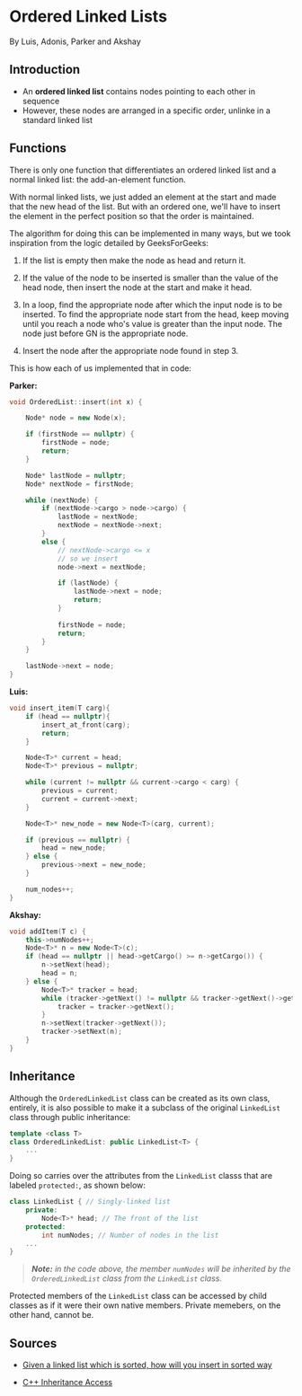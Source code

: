 # Ordered Linked Lists

By Luis, Adonis, Parker and Akshay

## Introduction

- An **ordered linked list** contains nodes pointing to each other in sequence
- However, these nodes are arranged in a specific order, unlinke in a standard linked list

## Functions

There is only one function that differentiates an ordered linked list and a normal linked list: the add-an-element function.

With normal linked lists, we just added an element at the start and made that the new head of the list. But with an ordered one, we'll have to insert the element in the perfect position so that the order is maintained.

The algorithm for doing this can be implemented in many ways, but we took inspiration from the logic detailed by GeeksForGeeks:

1) If the list is empty then make the node as head and return it.

2) If the value of the node to be inserted is smaller than the value of the head node, then insert the node at the start and make it head.

3) In a loop, find the appropriate node after which the input node is to be inserted. To find the appropriate node start from the head, keep moving until you reach a node who's value is greater than the input node. The node just before GN is the appropriate node.

4) Insert the node after the appropriate node found in step 3.

This is how each of us implemented that in code:

**Parker:**

```c++
void OrderedList::insert(int x) {

    Node* node = new Node(x);

    if (firstNode == nullptr) {
        firstNode = node;
        return;
    }

    Node* lastNode = nullptr;
    Node* nextNode = firstNode;

    while (nextNode) {
        if (nextNode->cargo > node->cargo) {
            lastNode = nextNode;
            nextNode = nextNode->next;
        }
        else {
            // nextNode->cargo <= x
            // so we insert
            node->next = nextNode;

            if (lastNode) {
                lastNode->next = node;
                return;
            }
            
            firstNode = node;
            return;
        }
    }

    lastNode->next = node;
}
```

**Luis:**

```c++
void insert_item(T carg){
    if (head == nullptr){
        insert_at_front(carg);
        return;
    } 

    Node<T>* current = head;
    Node<T>* previous = nullptr;

    while (current != nullptr && current->cargo < carg) {
        previous = current;
        current = current->next;
    }

    Node<T>* new_node = new Node<T>(carg, current);

    if (previous == nullptr) {
        head = new_node;
    } else {
        previous->next = new_node;
    }

    num_nodes++;
}
```

**Akshay:**

```c++
void addItem(T c) {
    this->numNodes++;
    Node<T>* n = new Node<T>(c);
    if (head == nullptr || head->getCargo() >= n->getCargo()) {
        n->setNext(head);
        head = n;
    } else {
        Node<T>* tracker = head;
        while (tracker->getNext() != nullptr && tracker->getNext()->getCargo() < n->getCargo()) {
            tracker = tracker->getNext();
        }
        n->setNext(tracker->getNext());
        tracker->setNext(n);
    }
}
```

## Inheritance

Although the `OrderedLinkedList` class can be created as its own class, entirely, it is also possible to make it a subclass of the original `LinkedList` class through public inheritance:

```c++
template <class T>
class OrderedLinkedList: public LinkedList<T> {
    ...
}
```

Doing so carries over the attributes from the `LinkedList` classs that are labeled `protected:`, as shown below:

```c++
class LinkedList { // Singly-linked list
    private:
        Node<T>* head; // The front of the list
    protected:
        int numNodes; // Number of nodes in the list
    ...
}
```

> ***Note:** in the code above, the member `numNodes` will be inherited by the `OrderedLinkedList` class from the `LinkedList` class.*

Protected members of the `LinkedList` class can be accessed by child classes as if it were their own native members. Private memebers, on the other hand, cannot be.

## Sources

- [Given a linked list which is sorted, how will you insert in sorted way](https://www.geeksforgeeks.org/given-a-linked-list-which-is-sorted-how-will-you-insert-in-sorted-way/)

- [C++ Inheritance Access](http://geeksforgeeks.org/cpp-inheritance-access/)
